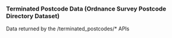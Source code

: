 ### Terminated Postcode Data (Ordnance Survey Postcode Directory Dataset)

Data returned by the /terminated_postcodes/\* APIs
